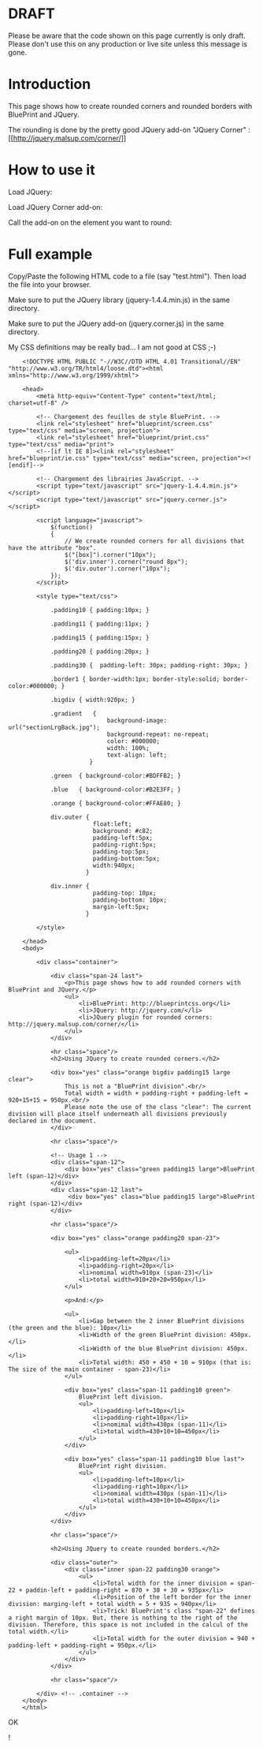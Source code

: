 # DRAFT
Please be aware that the code shown on this page currently is only draft. Please don't use this on any production or live site unless this message is gone.

# Introduction

This page shows how to create rounded corners and rounded borders with BluePrint and JQuery.

The rounding is done by the pretty good JQuery add-on "JQuery Corner" : [[http://jquery.malsup.com/corner/]]

# How to use it

Load JQuery:
    <script type="text/javascript" src="jquery-1.4.4.min.js"></script>

Load JQuery Corner add-on:
    <script type="text/javascript" src="jquery.corner.js"></script>

Call the add-on on the element you want to round:
    <script language="javascript">
        $(function()
        {
            $("[box]").corner("10px");
            $('div.inner').corner("round 8px");
            $('div.outer').corner("10px");
        });
    </script>

# Full example

Copy/Paste the following HTML code to a file (say "test.html"). Then load the file into your browser.

Make sure to put the JQuery library (jquery-1.4.4.min.js) in the same directory.

Make sure to put the JQuery add-on (jquery.corner.js) in the same directory.

My CSS definitions may be really bad... I am not good at CSS ;-)




        <!DOCTYPE HTML PUBLIC "-//W3C//DTD HTML 4.01 Transitional//EN" "http://www.w3.org/TR/html4/loose.dtd"><html xmlns="http://www.w3.org/1999/xhtml">
        
        <head>
            <meta http-equiv="Content-Type" content="text/html; charset=utf-8" />
        	
            <!-- Chargement des feuilles de style BluePrint. -->
            <link rel="stylesheet" href="blueprint/screen.css" type="text/css" media="screen, projection">
            <link rel="stylesheet" href="blueprint/print.css" type="text/css" media="print">
            <!--[if lt IE 8]><link rel="stylesheet" href="blueprint/ie.css" type="text/css" media="screen, projection"><![endif]-->
            
            <!-- Chargement des librairies JavaScript. -->
            <script type="text/javascript" src="jquery-1.4.4.min.js"></script>
            <script type="text/javascript" src="jquery.corner.js"></script>
            
            <script language="javascript">
                $(function()
                {
                    // We create rounded corners for all divisions that have the attribute "box".
                    $("[box]").corner("10px");
                    $('div.inner').corner("round 8px");
                    $('div.outer').corner("10px");
                });
            </script>
                
            <style type="text/css"> 
                
                .padding10 { padding:10px; }
                
                .padding11 { padding:11px; }
            
                .padding15 { padding:15px; }
                
                .padding20 { padding:20px; }
        		
        		.padding30 {  padding-left: 30px; padding-right: 30px; }
                
                .border1 { border-width:1px; border-style:solid; border-color:#000000; }
                
                .bigdiv { width:920px; }
            
                .gradient   {
                                background-image: url("sectionLrgBack.jpg");
                                background-repeat: no-repeat;
                                color: #000000;
                                width: 100%;
                                text-align: left;
                           }
                           
                .green  { background-color:#BDFFB2; }
                        
                .blue   { background-color:#B2E3FF; }
                        
                .orange { background-color:#FFAE80; }
        
                div.outer {
                            float:left;
                            background: #c82;
                            padding-left:5px;
                            padding-right:5px;
                            padding-top:5px;
                            padding-bottom:5px;
                            width:940px;
                          }
                
                div.inner {
                            padding-top: 10px;
                            padding-bottom: 10px;
                            margin-left:5px;
                          }
        		
            </style>
            
        </head>
        <body>
            
            <div class="container">
        
                <div class="span-24 last">
                    <p>This page shows how to add rounded corners with BluePrint and JQuery.</p>
                    <ul>
                        <li>BluePrint: http://blueprintcss.org</li>
                        <li>JQuery: http://jquery.com/</li>
                        <li>JQuery plugin for rounded corners: http://jquery.malsup.com/corner/</li>
                    </ul>
                </div>
            
        		<hr class="space"/>
                <h2>Using JQuery to create rounded corners.</h2>
            
                <div box="yes" class="orange bigdiv padding15 large clear">
                    This is not a "BluePrint division".<br/>
                    Total width = width + padding-right + padding-left = 920+15+15 = 950px.<br/>
                    Please note the use of the class "clear": The current division will place itself underneath all divisions previously declared in the document.
                </div>
                
                <hr class="space"/>
                
                <!-- Usage 1 -->
                <div class="span-12">
                    <div box="yes" class="green padding15 large">BluePrint left (span-12)</div>
                </div>
                <div class="span-12 last">
                     <div box="yes" class="blue padding15 large">BluePrint right (span-12)</div>
                </div>
            
                <hr class="space"/>
         
                <div box="yes" class="orange padding20 span-23">
                
                    <ul>
                        <li>padding-left=20px</li>
                        <li>padding-right=20px</li>
                        <li>nomimal width=910px (span-23)</li>
                        <li>total width=910+20+20=950px</li>
                    </ul>
                    
                    <p>And:</p>
                    
                    <ul>
                        <li>Gap between the 2 inner BluePrint divisions (the green and the blue): 10px</li>
                        <li>Width of the green BluePrint division: 450px.</li>
                        <li>Width of the blue BluePrint division: 450px.</li>
                        <li>Total width: 450 + 450 + 10 = 910px (that is: The size of the main container - span-23)</li>
                    </ul>
                
                    <div box="yes" class="span-11 padding10 green">
                        BluePrint left division.
                        <ul>
                            <li>padding-left=10px</li>
                            <li>padding-right=10px</li>
                            <li>nomimal width=430px (span-11)</li>
                            <li>total width=430+10+10=450px</li>
                        </ul>
                    </div>
                    
                    <div box="yes" class="span-11 padding10 blue last">
                        BluePrint right division.
                        <ul>
                            <li>padding-left=10px</li>
                            <li>padding-right=10px</li>
                            <li>nomimal width=430px (span-11)</li>
                            <li>total width=430+10+10=450px</li>
                        </ul>
                    </div>    
                </div>
                
        		<hr class="space"/>
        		
                <h2>Using JQuery to create rounded borders.</h2>
        		
                <div class="outer">
                    <div class="inner span-22 padding30 orange">
                        <ul>
                            <li>Total width for the inner division = span-22 + paddin-left + padding-right = 870 + 30 + 30 = 935px</li>
        					<li>Position of the left border for the inner division: marging-left + total width = 5 + 935 = 940px</li>
                            <li>Trick! BluePrint's class "span-22" defines a right margin of 10px. But, there is nothing to the right of the division. Therefore, this space is not included in the calcul of the total width.</li>
                            <li>Total width for the outer division = 940 + padding-left + padding-right = 950px.</li>
                        </ul>
                    </div>
                </div>
            
                <hr class="space"/>
            
            </div> <!-- .container -->
        </body>
        </html>



OK


!






